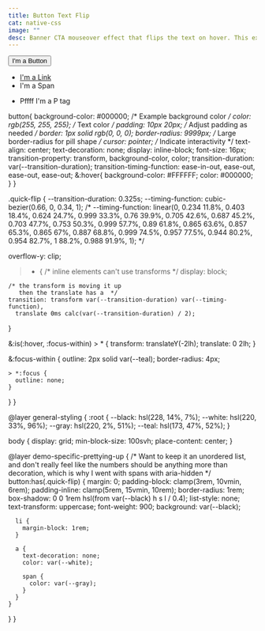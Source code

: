 ```yaml
---
title: Button Text Flip
cat: native-css
image: ""
desc: Banner CTA mouseover effect that flips the text on hover. This example demonstrates how to create a simple button with a flip effect using CSS.
---
```


<html-code>
<button class="quick-flip"><span>I'm a Button</span></button>

<ul role='list'>
  <li class="quick-flip"><a href="#">I'm a Link</a></li>
  <li class="quick-flip"><span>I'm a Span</span></li>
  <li class="quick-flip"><p>Pffff I'm a P tag</p></li>
</ul>
</html-code>

<css-code>

button{
  background-color: #000000; /* Example background color */
      color: rgb(255, 255, 255); /* Text color */
      padding: 10px 20px; /* Adjust padding as needed */
      border: 1px solid rgb(0, 0, 0); 
      border-radius: 9999px; /* Large border-radius for pill shape */
      cursor: pointer; /* Indicate interactivity */
      text-align: center;
      text-decoration: none;
      display: inline-block;
      font-size: 16px;
      transition-property: transform, background-color, color;
      transition-duration: var(--transition-duration);
      transition-timing-function: ease-in-out, ease-out, ease-out, ease-out;
      &:hover{
        background-color: #FFFFFF;
        color: #000000;
      }
}

.quick-flip {
  --transition-duration: 0.325s;
  --timing-function: cubic-bezier(0.66, 0, 0.34, 1);
  /*   --timing-function: linear(0, 0.234 11.8%, 0.403 18.4%, 0.624 24.7%, 0.999 33.3%, 0.76 39.9%, 0.705 42.6%, 0.687 45.2%, 0.703 47.7%, 0.753 50.3%, 0.999 57.7%, 0.89 61.8%, 0.865 63.6%, 0.857 65.3%, 0.865 67%, 0.887 68.8%, 0.999 74.5%, 0.957 77.5%, 0.944 80.2%, 0.954 82.7%, 1 88.2%, 0.988 91.9%, 1); */

  overflow-y: clip;
  > * {
    /* inline elements can't use transforms */
    display: block;

    /* the transform is moving it up
       then the translate has a  */
    transition: transform var(--transition-duration) var(--timing-function),
      translate 0ms calc(var(--transition-duration) / 2);
  }

  &:is(:hover, :focus-within) > * {
    transform: translateY(-2lh);
    translate: 0 2lh;
  }

  &:focus-within {
    outline: 2px solid var(--teal);
    border-radius: 4px;

    > *:focus {
      outline: none;
    }
  }
}

@layer general-styling {
  :root {
    --black: hsl(228, 14%, 7%);
    --white: hsl(220, 33%, 96%);
    --gray: hsl(220, 2%, 51%);
    --teal: hsl(173, 47%, 52%);
  }

  body {
    display: grid;
    min-block-size: 100svh;
    place-content: center;
  }

  @layer demo-specific-prettying-up {
    /* Want to keep it an unordered list, and don't really feel
   like the numbers should be anything more than decoration, which
   is why I went with spans with aria-hidden */
    button:has(.quick-flip) {
      margin: 0;
      padding-block: clamp(3rem, 10vmin, 6rem);
      padding-inline: clamp(5rem, 15vmin, 10rem);
      border-radius: 1rem;
      box-shadow: 0 0 1rem hsl(from var(--black) h s l / 0.4);
      list-style: none;
      text-transform: uppercase;
      font-weight: 900;
      background: var(--black);

      li {
        margin-block: 1rem;
      }

      a {
        text-decoration: none;
        color: var(--white);

        span {
          color: var(--gray);
        }
      }
    }
  }
}

</css-code>

